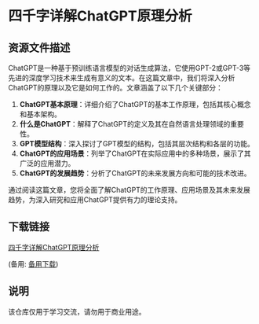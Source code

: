 # 四千字详解ChatGPT原理分析

## 资源文件描述

ChatGPT是一种基于预训练语言模型的对话生成算法，它使用GPT-2或GPT-3等先进的深度学习技术来生成有意义的文本。在这篇文章中，我们将深入分析ChatGPT的原理以及它是如何工作的。文章涵盖了以下几个关键部分：

1. **ChatGPT基本原理**：详细介绍了ChatGPT的基本工作原理，包括其核心概念和基本架构。
2. **什么是ChatGPT**：解释了ChatGPT的定义及其在自然语言处理领域的重要性。
3. **GPT模型结构**：深入探讨了GPT模型的结构，包括其层次结构和各层的功能。
4. **ChatGPT的应用场景**：列举了ChatGPT在实际应用中的多种场景，展示了其广泛的应用潜力。
5. **ChatGPT的发展趋势**：分析了ChatGPT的未来发展方向和可能的技术改进。

通过阅读这篇文章，您将全面了解ChatGPT的工作原理、应用场景及其未来发展趋势，为深入研究和应用ChatGPT提供有力的理论支持。

## 下载链接
[四千字详解ChatGPT原理分析](https://pan.quark.cn/s/9c7dfa6a8630) 

(备用: [备用下载](https://pan.baidu.com/s/1PWPQbTjlUJtAkSnTVKijgw?pwd=1234))

## 说明

该仓库仅用于学习交流，请勿用于商业用途。
